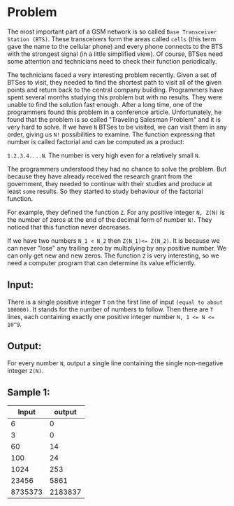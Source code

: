 # Problem

The most important part of a GSM network is so called `Base Transceiver Station (BTS)`. These transceivers form the areas called `cells` (this term gave the name to the cellular phone) and every phone connects to the BTS with the strongest signal (in a little simplified view). Of course, BTSes need some attention and technicians need to check their function periodically.

The technicians faced a very interesting problem recently. Given a set of BTSes to visit, they needed to find the shortest path to visit all of the given points and return back to the central company building. Programmers have spent several months studying this problem but with no results. They were unable to find the solution fast enough. After a long time, one of the programmers found this problem in a conference article. Unfortunately, he found that the problem is so called "Traveling Salesman Problem" and it is very hard to solve. If we have `N` BTSes to be visited, we can visit them in any order, giving us `N!` possibilities to examine. The function expressing that number is called factorial and can be computed as a product:

`1.2.3.4....N`. The number is very high even for a relatively small `N`.

The programmers understood they had no chance to solve the problem. But because they have already received the research grant from the government, they needed to continue with their studies and produce at least `some` results. So they started to study behaviour of the factorial function.

For example, they defined the function `Z`. For any positive integer `N, Z(N)` is the number of zeros at the end of the decimal form of number `N!`. They noticed that this function never decreases.

If we have two numbers `N_1 < N_2​` then `Z(N_1)<= Z(N_2)`. It is because we can never "lose" any trailing zero by multiplying by any positive number. We can only get new and new zeros. The function `Z` is very interesting, so we need a computer program that can determine its value efficiently.

## Input:

There is a single positive integer `T` on the first line of input `(equal to about 100000)`. It stands for the number of numbers to follow. Then there are `T` lines, each containing exactly one positive integer number `N, 1 <= N <= 10^9`.

## Output:

For every number `N`, output a single line containing the single non-negative integer `Z(N)`.

## Sample 1:

| Input   | output  |
| ------- | ------- |
| 6       | 0       |
| 3       | 0       |
| 60      | 14      |
| 100     | 24      |
| 1024    | 253     |
| 23456   | 5861    |
| 8735373 | 2183837 |
